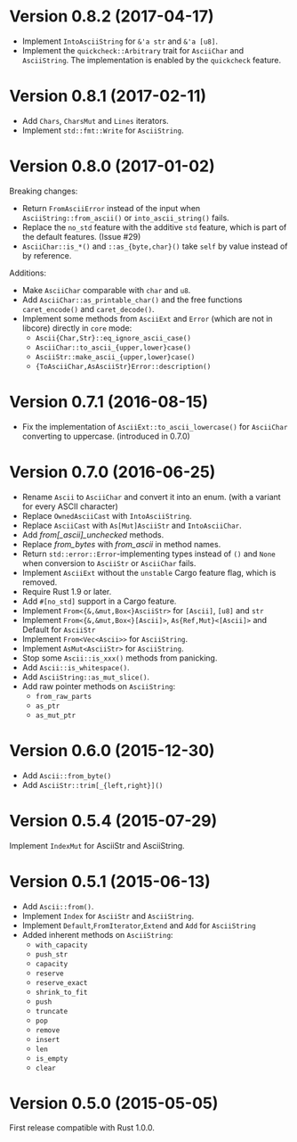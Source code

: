 Version 0.8.2 (2017-04-17)
==========================
* Implement `IntoAsciiString` for `&'a str` and `&'a [u8]`.
* Implement the `quickcheck::Arbitrary` trait for `AsciiChar` and `AsciiString`.
  The implementation is enabled by the `quickcheck` feature.

Version 0.8.1 (2017-02-11)
==========================
* Add `Chars`, `CharsMut` and `Lines` iterators.
* Implement `std::fmt::Write` for `AsciiString`.

Version 0.8.0 (2017-01-02)
==========================

Breaking changes:

* Return `FromAsciiError` instead of the input when `AsciiString::from_ascii()` or `into_ascii_string()` fails.
* Replace the `no_std` feature with the additive `std` feature, which is part of the default features. (Issue #29)
* `AsciiChar::is_*()` and `::as_{byte,char}()` take `self` by value instead of by reference.

Additions:

* Make `AsciiChar` comparable with `char` and `u8`.
* Add `AsciiChar::as_printable_char()` and the free functions `caret_encode()` and `caret_decode()`.
* Implement some methods from `AsciiExt` and `Error` (which are not in libcore) directly in `core` mode:
  * `Ascii{Char,Str}::eq_ignore_ascii_case()`
  * `AsciiChar::to_ascii_{upper,lower}case()`
  * `AsciiStr::make_ascii_{upper,lower}case()`
  * `{ToAsciiChar,AsAsciiStr}Error::description()`

Version 0.7.1 (2016-08-15)
==========================
* Fix the implementation of `AsciiExt::to_ascii_lowercase()` for `AsciiChar` converting to uppercase. (introduced in 0.7.0)

Version 0.7.0 (2016-06-25)
==========================
* Rename `Ascii` to `AsciiChar` and convert it into an enum.
  (with a variant for every ASCII character)
* Replace `OwnedAsciiCast` with `IntoAsciiString`.
* Replace `AsciiCast` with `As[Mut]AsciiStr` and `IntoAsciiChar`.
* Add *from[_ascii]_unchecked* methods.
* Replace *from_bytes* with *from_ascii* in method names.
* Return `std::error::Error`-implementing types instead of `()` and `None` when
  conversion to `AsciiStr` or `AsciiChar` fails.
* Implement `AsciiExt` without the `unstable` Cargo feature flag, which is removed.
* Require Rust 1.9 or later.
* Add `#[no_std]` support in a Cargo feature.
* Implement `From<{&,&mut,Box<}AsciiStr>` for `[Ascii]`, `[u8]` and `str`
* Implement `From<{&,&mut,Box<}[Ascii]>`, `As{Ref,Mut}<[Ascii]>` and Default for `AsciiStr`
* Implement `From<Vec<Ascii>>` for `AsciiString`.
* Implement `AsMut<AsciiStr>` for `AsciiString`.
* Stop some `Ascii::is_xxx()` methods from panicking.
* Add `Ascii::is_whitespace()`.
* Add `AsciiString::as_mut_slice()`.
* Add raw pointer methods on `AsciiString`:
  * `from_raw_parts`
  * `as_ptr`
  * `as_mut_ptr`

Version 0.6.0 (2015-12-30)
==========================
* Add `Ascii::from_byte()`
* Add `AsciiStr::trim[_{left,right}]()`

Version 0.5.4 (2015-07-29)
==========================
Implement `IndexMut` for AsciiStr and AsciiString.

Version 0.5.1 (2015-06-13)
==========================
* Add `Ascii::from()`.
* Implement `Index` for `AsciiStr` and `AsciiString`.
* Implement `Default`,`FromIterator`,`Extend` and `Add` for `AsciiString`
* Added inherent methods on `AsciiString`:
  * `with_capacity`
  * `push_str`
  * `capacity`
  * `reserve`
  * `reserve_exact`
  * `shrink_to_fit`
  * `push`
  * `truncate`
  * `pop`
  * `remove`
  * `insert`
  * `len`
  * `is_empty`
  * `clear`

Version 0.5.0 (2015-05-05)
==========================
First release compatible with Rust 1.0.0.

